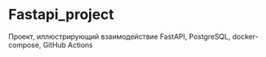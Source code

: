 # Fastapi_project
Проект, иллюстрирующий взаимодействие FastAPI, PostgreSQL, docker-compose, GitHub Actions 